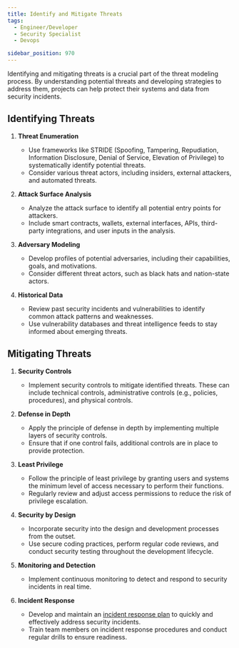 ```yaml
---
title: Identify and Mitigate Threats
tags:
  - Engineer/Developer
  - Security Specialist
  - Devops

sidebar_position: 970
---
```


Identifying and mitigating threats is a crucial part of the threat modeling process. By understanding potential threats and developing strategies to address them, projects can help protect their systems and data from security incidents.

## Identifying Threats

1. **Threat Enumeration**
   - Use frameworks like STRIDE (Spoofing, Tampering, Repudiation, Information Disclosure, Denial of Service, Elevation of Privilege) to systematically identify potential threats.
   - Consider various threat actors, including insiders, external attackers, and automated threats.

2. **Attack Surface Analysis**
   - Analyze the attack surface to identify all potential entry points for attackers.
   - Include smart contracts, wallets, external interfaces, APIs, third-party integrations, and user inputs in the analysis.

3. **Adversary Modeling**
   - Develop profiles of potential adversaries, including their capabilities, goals, and motivations.
   - Consider different threat actors, such as black hats and nation-state actors.

4. **Historical Data**
   - Review past security incidents and vulnerabilities to identify common attack patterns and weaknesses.
   - Use vulnerability databases and threat intelligence feeds to stay informed about emerging threats.

## Mitigating Threats

1. **Security Controls**
   - Implement security controls to mitigate identified threats. These can include technical controls, administrative controls (e.g., policies, procedures), and physical controls.

2. **Defense in Depth**
   - Apply the principle of defense in depth by implementing multiple layers of security controls.
   - Ensure that if one control fails, additional controls are in place to provide protection.

3. **Least Privilege**
   - Follow the principle of least privilege by granting users and systems the minimum level of access necessary to perform their functions.
   - Regularly review and adjust access permissions to reduce the risk of privilege escalation.

4. **Security by Design**
   - Incorporate security into the design and development processes from the outset.
   - Use secure coding practices, perform regular code reviews, and conduct security testing throughout the development lifecycle.

5. **Monitoring and Detection**
   - Implement continuous monitoring to detect and respond to security incidents in real time.

6. **Incident Response**
   - Develop and maintain an [incident response plan](../incident-management/README.md) to quickly and effectively address security incidents.
   - Train team members on incident response procedures and conduct regular drills to ensure readiness.
